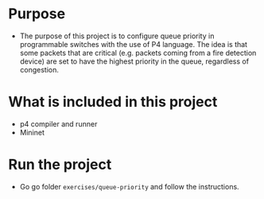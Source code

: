 # Purpose

* The purpose of this project is to configure queue priority in programmable switches with the use of P4 language. The idea is that some packets that are critical (e.g. packets coming from a fire detection device) are set to have the highest priority in the queue, regardless of congestion.

# What is included in this project

* p4 compiler and runner
* Mininet
  
# Run the project

* Go go folder `exercises/queue-priority` and follow the instructions.

